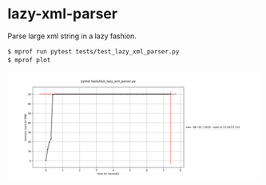 # lazy-xml-parser
Parse large xml string in a lazy fashion.
```bash
$ mprof run pytest tests/test_lazy_xml_parser.py
$ mprof plot
``` 
![memory footprint](mprof.png?raw=true "memory footprint")
